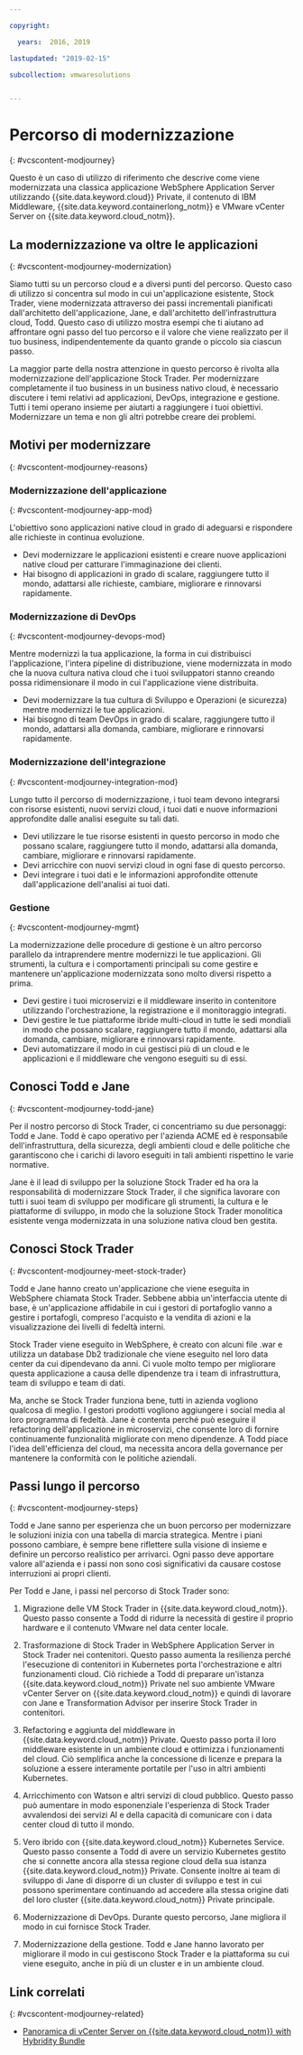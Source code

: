 ```yaml
---

copyright:

  years:  2016, 2019

lastupdated: "2019-02-15"

subcollection: vmwaresolutions


---
```


# Percorso di modernizzazione
{: #vcscontent-modjourney}

Questo è un caso di utilizzo di riferimento che descrive come viene modernizzata una classica applicazione WebSphere Application Server utilizzando {{site.data.keyword.cloud}} Private, il contenuto di IBM Middleware, {{site.data.keyword.containerlong_notm}} e VMware vCenter Server on {{site.data.keyword.cloud_notm}}.

## La modernizzazione va oltre le applicazioni
{: #vcscontent-modjourney-modernization}

Siamo tutti su un percorso cloud e a diversi punti del percorso. Questo caso di utilizzo si concentra sul modo in cui un'applicazione esistente, Stock Trader, viene modernizzata attraverso dei passi incrementali pianificati dall'architetto dell'applicazione, Jane, e dall'architetto dell'infrastruttura cloud, Todd. Questo caso di utilizzo mostra esempi che ti aiutano ad affrontare ogni passo del tuo percorso e il valore che viene realizzato per il tuo business, indipendentemente da quanto grande o piccolo sia ciascun passo.

La maggior parte della nostra attenzione in questo percorso è rivolta alla modernizzazione dell'applicazione Stock Trader. Per modernizzare completamente il tuo business in un business nativo cloud, è necessario discutere i temi relativi ad applicazioni, DevOps, integrazione e gestione. Tutti i temi operano insieme per aiutarti a raggiungere i tuoi obiettivi. Modernizzare un tema e non gli altri potrebbe creare dei problemi.

## Motivi per modernizzare
{: #vcscontent-modjourney-reasons}

### Modernizzazione dell'applicazione
{: #vcscontent-modjourney-app-mod}

L'obiettivo sono applicazioni native cloud in grado di adeguarsi e rispondere alle richieste in continua evoluzione.

* Devi modernizzare le applicazioni esistenti e creare nuove applicazioni native cloud per catturare l'immaginazione dei clienti.
* Hai bisogno di applicazioni in grado di scalare, raggiungere tutto il mondo, adattarsi alle richieste, cambiare, migliorare e rinnovarsi rapidamente.

### Modernizzazione di DevOps
{: #vcscontent-modjourney-devops-mod}

Mentre modernizzi la tua applicazione, la forma in cui distribuisci l'applicazione, l'intera pipeline di distribuzione, viene modernizzata in modo che la nuova cultura nativa cloud che i tuoi sviluppatori stanno creando possa ridimensionare il modo in cui l'applicazione viene distribuita.

* Devi modernizzare la tua cultura di Sviluppo e Operazioni (e sicurezza) mentre modernizzi le tue applicazioni.
* Hai bisogno di team DevOps in grado di scalare, raggiungere tutto il mondo, adattarsi alla domanda, cambiare, migliorare e rinnovarsi rapidamente.

###  Modernizzazione dell'integrazione
{: #vcscontent-modjourney-integration-mod}

Lungo tutto il percorso di modernizzazione, i tuoi team devono integrarsi con risorse esistenti, nuovi servizi cloud, i tuoi dati e nuove informazioni approfondite dalle analisi eseguite su tali dati.

* Devi utilizzare le tue risorse esistenti in questo percorso in modo che possano scalare, raggiungere tutto il mondo, adattarsi alla domanda, cambiare, migliorare e rinnovarsi rapidamente.
* Devi arricchire con nuovi servizi cloud in ogni fase di questo percorso.
* Devi integrare i tuoi dati e le informazioni approfondite ottenute dall'applicazione dell'analisi ai tuoi dati.

### Gestione
{: #vcscontent-modjourney-mgmt}

La modernizzazione delle procedure di gestione è un altro percorso parallelo da intraprendere mentre modernizzi le tue applicazioni. Gli strumenti, la cultura e i comportamenti principali su come gestire e mantenere un'applicazione modernizzata sono molto diversi rispetto a prima.

* Devi gestire i tuoi microservizi e il middleware inserito in contenitore utilizzando l'orchestrazione, la registrazione e il monitoraggio integrati.
* Devi gestire le tue piattaforme ibride multi-cloud in tutte le sedi mondiali in modo che possano scalare, raggiungere tutto il mondo, adattarsi alla domanda, cambiare, migliorare e rinnovarsi rapidamente.
* Devi automatizzare il modo in cui gestisci più di un cloud e le applicazioni e il middleware che vengono eseguiti su di essi.

## Conosci Todd e Jane
{: #vcscontent-modjourney-todd-jane}

Per il nostro percorso di Stock Trader, ci concentriamo su due personaggi: Todd e Jane. Todd è capo operativo per l'azienda ACME ed è responsabile dell'infrastruttura, della sicurezza, degli ambienti cloud e delle politiche che garantiscono che i carichi di lavoro eseguiti in tali ambienti rispettino le varie normative.

Jane è il lead di sviluppo per la soluzione Stock Trader ed ha ora la responsabilità di modernizzare Stock Trader, il che significa lavorare con tutti i suoi team di sviluppo per modificare gli strumenti, la cultura e le piattaforme di sviluppo, in modo che la soluzione Stock Trader monolitica esistente venga modernizzata in una soluzione nativa cloud ben gestita.

## Conosci Stock Trader
{: #vcscontent-modjourney-meet-stock-trader}

Todd e Jane hanno creato un'applicazione che viene eseguita in WebSphere chiamata Stock Trader. Sebbene abbia un'interfaccia utente di base, è un'applicazione affidabile in cui i gestori di portafoglio vanno a gestire i portafogli, compreso l'acquisto e la vendita di azioni e la visualizzazione dei livelli di fedeltà interni.

Stock Trader viene eseguito in WebSphere, è creato con alcuni file .war e utilizza un database Db2 tradizionale che viene eseguito nel loro data center da cui dipendevano da anni. Ci vuole molto tempo per migliorare questa applicazione a causa delle dipendenze tra i team di infrastruttura, team di sviluppo e team di dati.

Ma, anche se Stock Trader funziona bene, tutti in azienda vogliono qualcosa di meglio. I gestori prodotti vogliono aggiungere i social media al loro programma di fedeltà. Jane è contenta perché può eseguire il refactoring dell'applicazione in microservizi, che consente loro di fornire continuamente funzionalità migliorate con meno dipendenze. A Todd piace l'idea dell'efficienza del cloud, ma necessita ancora della governance per mantenere la conformità con le politiche aziendali.

## Passi lungo il percorso
{: #vcscontent-modjourney-steps}

Todd e Jane sanno per esperienza che un buon percorso per modernizzare le soluzioni inizia con una tabella di marcia strategica. Mentre i piani possono cambiare, è sempre bene riflettere sulla visione di insieme e definire un percorso realistico per arrivarci. Ogni passo deve apportare valore all'azienda e i passi non sono così significativi da causare costose interruzioni ai propri clienti.

Per Todd e Jane, i passi nel percorso di Stock Trader sono:
1. Migrazione delle VM Stock Trader in {{site.data.keyword.cloud_notm}}. Questo passo consente a Todd di ridurre la necessità di gestire il proprio hardware e il contenuto VMware nel data center locale.

2. Trasformazione di Stock Trader in WebSphere Application Server in Stock Trader nei contenitori. Questo passo aumenta la resilienza perché l'esecuzione di contenitori in Kubernetes porta l'orchestrazione e altri funzionamenti cloud. Ciò richiede a Todd di preparare un'istanza {{site.data.keyword.cloud_notm}} Private nel suo ambiente VMware vCenter Server on {{site.data.keyword.cloud_notm}} e quindi di lavorare con Jane e Transformation Advisor per inserire Stock Trader in contenitori.

3. Refactoring e aggiunta del middleware in {{site.data.keyword.cloud_notm}} Private. Questo passo porta il loro middleware esistente in un ambiente cloud e ottimizza i funzionamenti del cloud. Ciò semplifica anche la concessione di licenze e prepara la soluzione
a essere interamente portatile per l'uso in altri ambienti Kubernetes.

4. Arricchimento con Watson e altri servizi di cloud pubblico. Questo passo può aumentare in modo esponenziale l'esperienza di Stock Trader avvalendosi dei servizi AI e della capacità di comunicare con i data center cloud di tutto il mondo.

5. Vero ibrido con {{site.data.keyword.cloud_notm}} Kubernetes Service. Questo passo consente a Todd di avere un servizio Kubernetes gestito che si connette ancora alla stessa regione cloud della sua istanza {{site.data.keyword.cloud_notm}} Private. Consente inoltre ai team di sviluppo di Jane di disporre di un cluster di sviluppo e test in cui possono sperimentare continuando ad accedere alla stessa origine dati del loro cluster {{site.data.keyword.cloud_notm}} Private principale.

6. Modernizzazione di DevOps. Durante questo percorso, Jane migliora il modo in cui fornisce Stock Trader.

7. Modernizzazione della gestione. Todd e Jane hanno lavorato per migliorare il modo in cui gestiscono Stock Trader e la piattaforma su cui viene eseguito, anche in più di un cluster e in un ambiente cloud.

## Link correlati
{: #vcscontent-modjourney-related}

* [Panoramica di vCenter Server on {{site.data.keyword.cloud_notm}} with Hybridity Bundle
](/docs/services/vmwaresolutions/archiref/vcs?topic=vmware-solutions-vcs-hybridity-intro)
